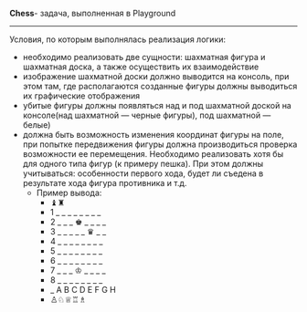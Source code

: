 __Chess__- задача, выполненная в Playground
* * * 
Условия, по которым выполнялась реализация логики:
- необходимо реализовать две сущности: шахматная фигура и шахматная доска, а также осуществить их взаимодействие
- изображение шахматной доски должно выводится на консоль, при этом там, где располагаются созданные фигуры должны выводиться их графические отображения
- убитые фигуры должны появляться над и под шахматной доской на консоле(над шахматной — черные фигуры), под шахматной — белые)
- должна быть возможность изменения координат фигуры на поле, при попытке передвижения фигуры должна производиться проверка возможности ее перемещения. Необходимо реализовать хотя бы для одного типа фигур (к примеру пешка). При этом должны учитываться: особенности первого хода, будет ли съедена в результате хода фигура противника и т.д.
    - Пример вывода:
        - ♝♜
        - 1 _ _ _ _ _ _ _ _
        - 2 _ _ _ ♚ _ _ _ _
        - 3 _ _ _ _ _ ♛ _ _
        - 4 _ _ _ _ _ _ _ _
        - 5 _ _ _ _ _ _ _ _
        - 6 _ _ _ _ _ _ _ _
        - 7 _ _ _ ♔ _ _ _ _
        - 8 _ _ _ _ _ _ _ _
        - _ A B C D E F G H
        - ♙♘♕♖♗
